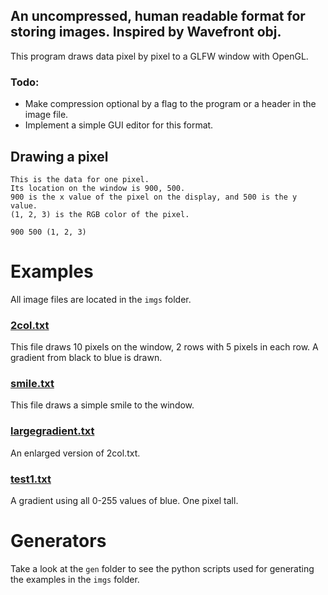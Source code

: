 ## An uncompressed, human readable format for storing images. Inspired by Wavefront obj.

This program draws data pixel by pixel to a GLFW window with OpenGL.

### Todo:
 - Make compression optional by a flag to the program or a header in the image file.
 - Implement a simple GUI editor for this format.

## Drawing a pixel

```
This is the data for one pixel. 
Its location on the window is 900, 500.
900 is the x value of the pixel on the display, and 500 is the y value. 
(1, 2, 3) is the RGB color of the pixel.

900 500 (1, 2, 3)
```

# Examples

All image files are located in the `imgs` folder. 

### **[2col.txt](https://github.com/vstigial/Simple-Image-Format/blob/main/imgs/2col.txt)**
This file draws 10 pixels on the window, 2 rows with 5 pixels in each row. A gradient from black to blue is drawn.

### **[smile.txt](https://github.com/vstigial/Simple-Image-Format/blob/main/imgs/smile.txt)**
This file draws a simple smile to the window.

### **[largegradient.txt](https://github.com/vstigial/Simple-Image-Format/blob/main/imgs/largegradient.txt)**
An enlarged version of 2col.txt.

### **[test1.txt](https://github.com/vstigial/Simple-Image-Format/blob/main/imgs/test1.txt)**
A gradient using all 0-255 values of blue. One pixel tall.

# Generators
Take a look at the `gen` folder to see the python scripts used for generating the examples in the `imgs` folder.

